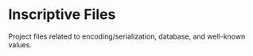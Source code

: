 # Inscriptive Files
Project files related to encoding/serialization, database, and well-known values.